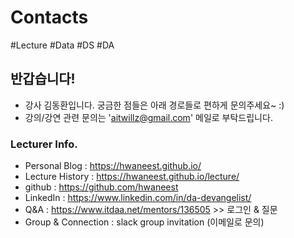 # Contacts
#Lecture #Data #DS #DA

## 반갑습니다! 
 - 강사 김동환입니다. 궁금한 점들은 아래 경로들로 편하게 문의주세요~ :) 
 - 강의/강연 관련 문의는 'aitwillz@gmail.com' 메일로 부탁드립니다.

### Lecturer Info.
 - Personal Blog : https://hwaneest.github.io/
 - Lecture History : https://hwaneest.github.io/lecture/
 - github : https://github.com/hwaneest
 - LinkedIn : https://www.linkedin.com/in/da-devangelist/
 - Q&A : https://www.itdaa.net/mentors/136505 >> 로그인 & 질문
 - Group & Connection : slack group invitation (이메일로 문의)
